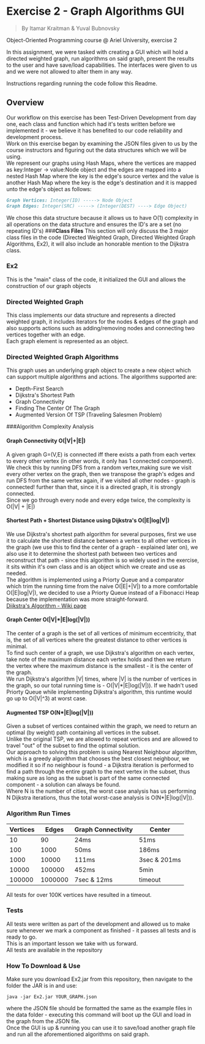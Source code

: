 # **Exercise 2 - Graph Algorithms GUI**
>By Itamar Kraitman & Yuval Bubnovsky

Object-Oriented Programming course @ Ariel University, exercise 2

In this assignment, we were tasked with creating a GUI which will hold a directed weighted graph, run algorithms on said graph, present the results to the user and have save/load capabilities.
The interfaces were given to us and we were not allowed to alter them in any way.

Instructions regarding running the code follow this Readme.

## **Overview**
Our workflow on this exercise has been Test-Driven Development from day one, each class and function which had it's tests written before we implemented it - we believe it has benefited to our code reliability and development process.
<br> Work on this exercise began by examining the JSON files given to us by the course instructors and figuring out the data structures which we will be using.
<br> We represent our graphs using Hash Maps, where the vertices are mapped as key:Integer -> value:Node object and the edges are mapped into a nested Hash Map where the key is the edge's source vertex and the value is another Hash Map where the key is the edge's destination and it is mapped unto the edge's object as follows:<br>
```markdown
Graph Vertices: Integer(ID) -----> Node Object
Graph Edges: Integer(SRC) -----> (Integer(DEST) ----> Edge Object)
```
We chose this data structure because it allows us to have O(1) complexity in all operations on the data structure and ensures the ID's are a set (no repeating ID's)
###**Class Files**
This section will only discuss the 3 major class files in the code (Directed Weighted Graph, Directed Weighted Graph Algorithms, Ex2), it will also include an honorable mention to the Dijkstra class.
### Ex2
This is the "main" class of the code, it initialized the GUI and allows the construction of our graph objects
### Directed Weighted Graph
This class implements our data structure and represents a directed weighted graph, it includes iterators for the nodes & edges of the graph and also supports actions such as adding/removing nodes and connecting two vertices together with an edge.<br>
Each graph element is represented as an object.
### Directed Weighted Graph Algorithms
This graph uses an underlying graph object to create a new object which can support multiple algorithms and actions. The algorithms supported are:<br>
* Depth-First Search
* Dijkstra's Shortest Path
* Graph Connectivity
* Finding The Center Of The Graph
* Augmented Version Of TSP (Traveling Salesmen Problem)

###Algorithm Complexity Analysis

#### Graph Connectivity O(|V|+|E|)
A given graph G=(V,E) is connected iff there exists a path from each vertex to every other vertex (in other words, it only has 1 connected component). <br>We check this by running DFS from a random vertex,making sure we visit every other vertex on the graph, then we transpose the graph's edges and run DFS from the same vertex again, if we visited all other nodes - graph is connected! further than that, since it is a directed graph, it is strongly connected.<br>
Since we go through every node and every edge twice, the complexity is O(|V| + |E|)

#### Shortest Path + Shortest Distance using Dijkstra's O(|E|log|V|)
We use Dijkstra's shortest path algorithm for several purposes, first we use it to calculate the shortest distance between a vertex to all other vertices in the graph (we use this to find the center of a graph - explained later on), we also use it to determine the shortest path between two vertices and reconstruct that path - since this algorithm is so widely used in the exercise, it sits within it's own class and is an object which we create and use as needed.<br>The algorithm is implemented using a Priorty Queue and a comparator which trim the running time from the naive O(|E|+|V|) to a more comfortable O(|E|log|V|), we decided to use a Priorty Queue instead of a Fibonacci Heap because the implementation was more straight-forward.
<br> [Dijkstra's Algorithm - Wiki page][Dwiki]
#### Graph Center O(|V|\*|E|log(|V|))
The center of a graph is the set of all vertices of minimum eccentricity, that is, the set of all vertices where the greatest distance to other vertices is minimal.<br>
To find such center of a graph, we use Dijkstra's algorithm on each vertex, take note of the maximum distance each vertex holds and then we return the vertex where the maximum distance is the smallest - it is the center of the graph.<br>
We run Dijkstra's algorithm |V| times, where |V| is the number of vertices in the graph, so our total running time is - O(|V|*|E|log(|V|)). If we hadn't used Priorty Queue while implementing Dijkstra's algorithm, this runtime would go up to O(|V|^3) at worst case.

#### Augmented TSP O(N*|E|log(|V|))
Given a subset of vertices contained within the graph, we need to return an optimal (by weight) path containing all vertices in the subset.<br>
Unlike the original TSP, we are allowed to repeat vertices and are allowed to travel "out" of the subset to find the optimal solution.
<br>
Our approach to solving this problem is using Nearest Neighbour algorithm, which is a greedy algorithm that chooses the best closest neighbour, we modified it so if no neighbour is found - a Dijkstra iteration is performed to find a path through the entire graph to the next vertex in the subset, thus making sure as long as the subset is part of the same connected component - a solution can always be found.<br>
Where N is the number of cities, the worst case analysis has us performing N Dijkstra iterations, thus the total worst-case analysis is O(N*|E|log(|V|)).

### Algorithm Run Times

|**Vertices** |**Edges**|     **Graph Connectivity**     |     **Center**     |
|-------------|-------------|-------------------------|-------------------------- 
|   10          |    90         |          24ms               |       51ms              |                  
|    100         |    1000         |          50ms               |     186ms             |                    
|    1000         |     10000        |         111ms                |    3sec & 201ms            |                      
|    10000        |    100000       |        452ms                 |     5min       |
|    100000       |    1000000      |        7sec & 12ms            |     timeout              |

All tests for over 100K vertices have resulted in a timeout.

### Tests

All tests were written as part of the development and allowed us to make sure whenever we mark a component as finished - it passes all tests and is ready to go.
<br>This is an important lesson we take with us forward.
<br>All tests are available in the repository

### How To Download & Use
Make sure you download Ex2.jar from this repository, then navigate to the folder the JAR is in and use:
```commandline
java -jar Ex2.jar YOUR_GRAPH.json
```

where the JSON file should be formatted the same as the example files in the data folder - executing this command will boot up the GUI and load in the graph from the JSON file.
<br>Once the GUI is up & running you can use it to save/load another graph file and run all the aforementioned algorithms on said graph.

[Dwiki]: https://en.wikipedia.org/wiki/Dijkstra%27s_algorithm